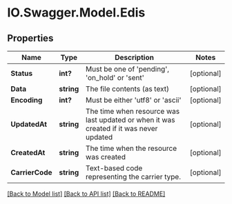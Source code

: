 # IO.Swagger.Model.Edis
## Properties

Name | Type | Description | Notes
------------ | ------------- | ------------- | -------------
**Status** | **int?** | Must be one of &#x27;pending&#x27;, &#x27;on_hold&#x27; or &#x27;sent&#x27; | [optional] 
**Data** | **string** | The file contents (as text) | [optional] 
**Encoding** | **int?** | Must be either &#x27;utf8&#x27; or &#x27;ascii&#x27; | [optional] 
**UpdatedAt** | **string** | The time when resource was last updated or when it was created if it was never updated | [optional] 
**CreatedAt** | **string** | The time when the resource was created | [optional] 
**CarrierCode** | **string** | Text-based code representing the carrier type. | [optional] 

[[Back to Model list]](../README.md#documentation-for-models) [[Back to API list]](../README.md#documentation-for-api-endpoints) [[Back to README]](../README.md)

